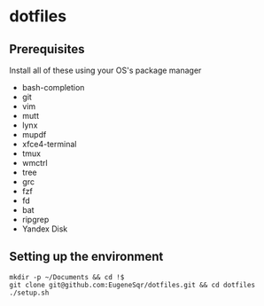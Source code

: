 dotfiles
========

## Prerequisites
Install all of these using your OS's package manager

* bash-completion
* git
* vim
* mutt
* lynx
* mupdf
* xfce4-terminal
* tmux
* wmctrl
* tree
* grc
* fzf
* fd
* bat
* ripgrep
* Yandex Disk

## Setting up the environment
```
mkdir -p ~/Documents && cd !$
git clone git@github.com:EugeneSqr/dotfiles.git && cd dotfiles
./setup.sh
```
